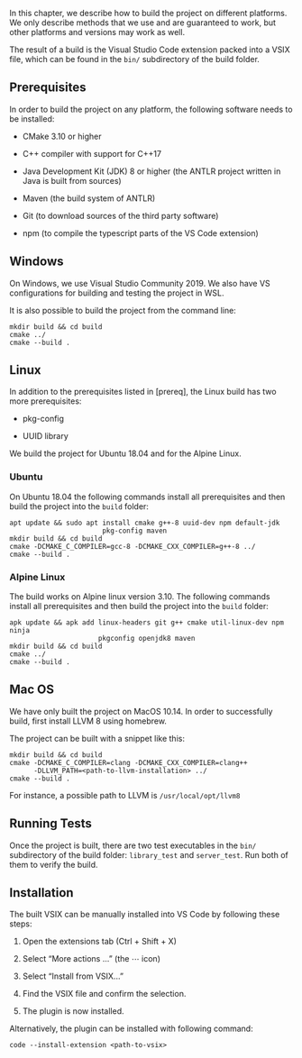 In this chapter, we describe how to build the project on different platforms. We only describe methods that we use and are guaranteed to work, but other platforms and versions may work as well.

The result of a build is the Visual Studio Code extension packed into a VSIX file, which can be found in the `bin/` subdirectory of the build folder.

Prerequisites
-------------

In order to build the project on any platform, the following software needs to be installed:

-   CMake 3.10 or higher

-   C++ compiler with support for C++17

-   Java Development Kit (JDK) 8 or higher (the ANTLR project written in Java is built from sources)

-   Maven (the build system of ANTLR)

-   Git (to download sources of the third party software)

-   npm (to compile the typescript parts of the VS Code extension)

Windows
-------

On Windows, we use Visual Studio Community 2019. We also have VS configurations for building and testing the project in WSL.

It is also possible to build the project from the command line:

    mkdir build && cd build
    cmake ../
    cmake --build .

Linux
-----
In addition to the prerequisites listed in \[prereq\], the Linux build has two more prerequisites:

-   pkg-config

-   UUID library

We build the project for Ubuntu 18.04 and for the Alpine Linux.

### Ubuntu

On Ubuntu 18.04 the following commands install all prerequisites and then build the project into the `build` folder:

    apt update && sudo apt install cmake g++-8 uuid-dev npm default-jdk
                           pkg-config maven
    mkdir build && cd build
    cmake -DCMAKE_C_COMPILER=gcc-8 -DCMAKE_CXX_COMPILER=g++-8 ../
    cmake --build .

### Alpine Linux

The build works on Alpine linux version 3.10. The following commands install all prerequisites and then build the project into the `build` folder:

    apk update && apk add linux-headers git g++ cmake util-linux-dev npm ninja
                          pkgconfig openjdk8 maven
    mkdir build && cd build
    cmake ../
    cmake --build .

Mac OS
------

We have only built the project on MacOS 10.14. In order to successfully build, first install LLVM 8 using homebrew.

The project can be built with a snippet like this:

    mkdir build && cd build
    cmake -DCMAKE_C_COMPILER=clang -DCMAKE_CXX_COMPILER=clang++
          -DLLVM_PATH=<path-to-llvm-installation> ../
    cmake --build .

For instance, a possible path to LLVM is `/usr/local/opt/llvm8`

Running Tests
-------------

Once the project is built, there are two test executables in the `bin/` subdirectory of the build folder: `library_test` and `server_test`. Run both of them to verify the build.

Installation
------------

The built VSIX can be manually installed into VS Code by following these steps:

1.  Open the extensions tab (Ctrl + Shift + X)

2.  Select “More actions ...” (the ⋯ icon)

3.  Select “Install from VSIX...”

4.  Find the VSIX file and confirm the selection.

5.  The plugin is now installed.

Alternatively, the plugin can be installed with following command:

    code --install-extension <path-to-vsix>
